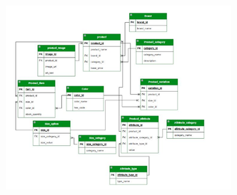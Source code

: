 ![ERD DIAGRAM](https://github.com/Stechie-tech/Ecommerce_Assignment/blob/ef4ec7af8bb7220a06067ef28a8f9a827c8389a8/ER-DIAGRAM%20DB.JPG)
